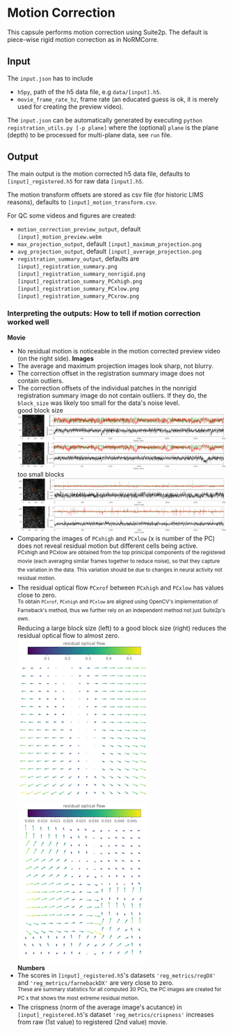 # Motion Correction

This capsule performs motion correction using Suite2p. The default is piece-wise rigid motion correction as in NoRMCorre.

## Input

The `input.json` has to include 
- `h5py`, path of the h5 data file, e.g `data/[input].h5`.
- `movie_frame_rate_hz`, frame rate (an educated guess is ok, it is merely used for creating the preview video).

The `input.json` can be automatically generated by executing `python registration_utils.py [-p plane]` where the (optional) `plane` is the plane (depth) to be processed for multi-plane data, see `run` file.  

## Output

The main output is the motion corrected h5 data file, defaults to `[input]_registered.h5` for raw data `[input].h5`.

The motion transform offsets are stored as csv file (for historic LIMS reasons), defaults to `[input]_motion_transform.csv`.

For QC some videos and figures are created:
- `motion_correction_preview_output`, default `[input]_motion_preview.webm`
- `max_projection_output`, default `[input]_maximum_projection.png`
- `avg_projection_output`, default `[input]_average_projection.png`
- `registration_summary_output`, defaults are    
`[input]_registration_summary.png`  
`[input]_registration_summary_nonrigid.png`   
`[input]_registration_summary_PCxhigh.png`   
`[input]_registration_summary_PCxlow.png`   
`[input]_registration_summary_PCxrow.png`

### Interpreting the outputs: How to tell if motion correction worked well 
**Movie**
- No residual motion is noticeable in the motion corrected preview video (on the right side).
**Images**
- The average and maximum projection images look sharp, not blurry.
- The correction offset in the registration summary image does not contain outliers.
- The correction offsets of the individual patches in the nonrigid registration summary image do not contain outliers. If they do, the `block_size` was likely too small for the data's noise level.   
good block size   
![good blocks](good_blocks.png)   
too small blocks   
![too small blocks](too_small_blocks.png)
- Comparing the images of `PCxhigh` and `PCxlow` (x is number of the PC) does not reveal residual motion but different cells being active.   
<sup>PCxhigh and PCxlow are obtained from the top prinicipal components of the registered movie (each averaging similar frames together to reduce noise), so that they capture the variation in the data. This variation should be due to changes in neural activity not residual motion.</sup>
- The residual optical flow `PCxrof` between `PCxhigh` and `PCxlow` has values close to zero.   
<sup>To obtain `PCxrof`, `PCxhigh` and `PCxlow` are aligned using OpenCV's implementation of Farneback's method, thus we further rely on an independent method not just Suite2p's own.</sup>   
Reducing a large block size (left) to a good block size (right) reduces the residual optical flow to almost zero.   
![too large blocks](PC_large_blocks.png)      ![good blocks](PC_good_blocks.png)  
**Numbers**
- The scores in `[input]_registered.h5`'s datasets `'reg_metrics/regDX'` and `'reg_metrics/farnebackDX'` are very close to zero.   
<sup>These are summary statistics for all computed 30 PCs, the PC images are created for PC x that shows the most extreme residual motion.</sup>
- The crispness (norm of the average image's acutance) in `[input]_registered.h5`'s dataset `'reg_metrics/crispness'` increases from raw (1st value) to registered (2nd value) movie.


